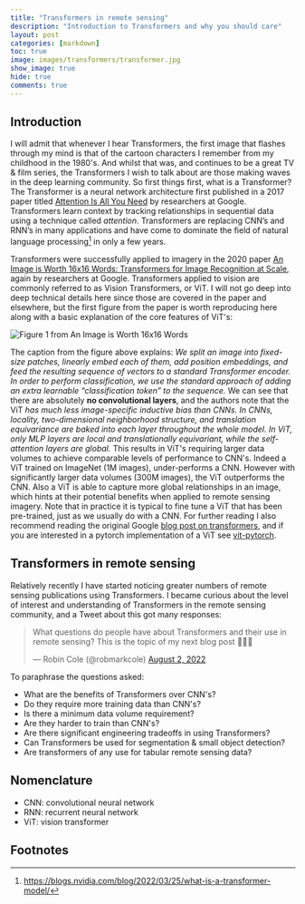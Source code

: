 ```yaml
---
title: "Transformers in remote sensing"
description: "Introduction to Transformers and why you should care"
layout: post
categories: [markdown]
toc: true
image: images/transformers/transformer.jpg
show_image: true
hide: true
comments: true
---
```


## Introduction
I will admit that whenever I hear Transformers, the first image that flashes through my mind is that of the cartoon characters I remember from my childhood in the 1980's. And whilst that was, and continues to be a great TV & film series, the Transformers I wish to talk about are those making waves in the deep learning community. So first things first, what is a Transformer? The Transformer is a neural network architecture first published in a 2017 paper titled [Attention Is All You Need](https://arxiv.org/abs/1706.03762) by researchers at Google. Transformers learn context by tracking relationships in sequential data using a technique called *attention*. Transformers are replacing CNN’s and RNN’s in many applications and have come to dominate the field of natural language processing[^1] in only a few years.

Transformers were successfully applied to imagery in the 2020 paper [An Image is Worth 16x16 Words: Transformers for Image Recognition at Scale](https://arxiv.org/abs/2010.11929), again by researchers at Google. Transformers applied to vision are commonly referred to as Vision Transformers, or ViT. I will not go deep into deep technical details here since those are covered in the paper and elsewhere, but the first figure from the paper is worth reproducing here along with a basic explanation of the core features of ViT's:

![](https://raw.githubusercontent.com/robmarkcole/blog/master/images/transformers/paper_fig1.jpg "Figure 1 from An Image is Worth 16x16 Words")

The caption from the figure above explains: *We split an image into fixed-size patches, linearly embed each of them, add position embeddings, and feed the resulting sequence of vectors to a standard Transformer encoder. In order to perform classification, we use the standard approach of adding an extra learnable “classification token” to the sequence.* We can see that there are absolutely **no convolutional layers**, and the authors note that the ViT *has much less image-specific inductive bias than CNNs. In CNNs, locality, two-dimensional neighborhood structure, and translation equivariance are
baked into each layer throughout the whole model. In ViT, only MLP layers are local and translationally equivariant, while the self-attention layers are global.* This results in ViT's requiring larger data volumes to achieve comparable levels of performance to CNN's. Indeed a ViT trained on ImageNet (1M images), under-performs a CNN. However with significantly larger data volumes (300M images), the ViT outperforms the CNN. Also a ViT is able to capture more global relationships in an image, which hints at their potential benefits when applied to remote sensing imagery. Note that in practice it is typical to fine tune a ViT that has been pre-trained, just as we usually do with a CNN. For further reading I also recommend reading the original Google [blog post on transformers](https://ai.googleblog.com/2020/12/transformers-for-image-recognition-at.html), and if you are interested in a pytorch implementation of a ViT see [vit-pytorch](https://github.com/lucidrains/vit-pytorch).

## Transformers in remote sensing
Relatively recently I have started noticing greater numbers of remote sensing publications using Transformers. I became curious about the level of interest and understanding of Transformers in the remote sensing community, and a Tweet about this got many responses:

<blockquote class="twitter-tweet tw-align-center"><p lang="en" dir="ltr">What questions do people have about Transformers and their use in remote sensing? This is the topic of my next blog post 🙇‍♂️🚀</p>&mdash; Robin Cole (@robmarkcole) <a href="https://twitter.com/robmarkcole/status/1554348041926311937?ref_src=twsrc%5Etfw">August 2, 2022</a></blockquote> <script async src="https://platform.twitter.com/widgets.js" charset="utf-8"></script>

To paraphrase the questions asked:
- What are the benefits of Transformers over CNN's?
- Do they require more training data than CNN's?
- Is there a minimum data volume requirement?
- Are they harder to train than CNN's?
- Are there significant engineering tradeoffs in using Transformers?
- Can Transformers be used for segmentation & small object detection?
- Are transformers of any use for tabular remote sensing data?

## Nomenclature
- CNN: convolutional neural network
- RNN: recurrent neural network
- ViT: vision transformer

## Footnotes
[^1]: https://blogs.nvidia.com/blog/2022/03/25/what-is-a-transformer-model/